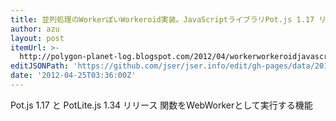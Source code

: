 ```yaml
---
title: 並列処理のWorkerぽいWorkeroid実装。JavaScriptライブラリPot.js 1.17 リリース | 圧縮電子どうのこうの
author: azu
layout: post
itemUrl: >-
  http://polygon-planet-log.blogspot.com/2012/04/workerworkeroidjavascriptpotjs-117.html
editJSONPath: 'https://github.com/jser/jser.info/edit/gh-pages/data/2012/04/index.json'
date: '2012-04-25T03:36:00Z'
---
```

Pot.js 1.17 と PotLite.js 1.34 リリース
関数をWebWorkerとして実行する機能

